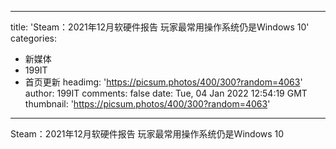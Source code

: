 
---
title: 'Steam：2021年12月软硬件报告 玩家最常用操作系统仍是Windows 10'
categories: 
 - 新媒体
 - 199IT
 - 首页更新
headimg: 'https://picsum.photos/400/300?random=4063'
author: 199IT
comments: false
date: Tue, 04 Jan 2022 12:54:19 GMT
thumbnail: 'https://picsum.photos/400/300?random=4063'
---

<div>   
Steam：2021年12月软硬件报告 玩家最常用操作系统仍是Windows 10  
</div>
            